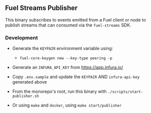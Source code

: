 ## Fuel Streams Publisher

This binary subscribes to events emitted from a Fuel client or node to publish streams that can consumed via the `fuel-streams` SDK.

### Development

-   Generate the `KEYPAIR` environment variable using:

    -   ```
        fuel-core-keygen new --key-type peering -p
        ```

-   Generate an `INFURA_API_KEY` from https://app.infura.io/
-   Copy `.env.sample` and update the `KEYPAIR` AND `infura-api-key` generated above
-   From the monorepo's root, run this binary with `./scripts/start-publisher.sh`
-   Or using `make` and `docker`, using `make start/publisher`
